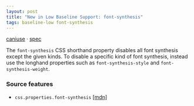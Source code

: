 ```yaml
---
layout: post
title: "New in Low Baseline Support: font-synthesis"
tags: baseline-low font-synthesis
---
```


[caniuse](https://caniuse.com/?search=font-synthesis) · [spec](https://drafts.csswg.org/css-fonts-4/#font-synthesis)

The `font-synthesis` CSS shorthand property disables all font synthesis except the given kinds. To disable a specific kind of font synthesis, instead use the longhand properties such as `font-synthesis-style` and `font-synthesis-weight`.

### Source features

- ``css.properties.font-synthesis`` [[mdn]](https://developer.mozilla.org/en-US/search?q=css.properties.font-synthesis)
